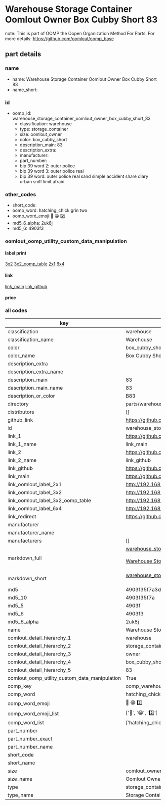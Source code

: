 # Warehouse Storage Container Oomlout Owner Box Cubby Short 83  

note: This is part of OOMP the Oopen Organization Method For Parts. For more details: https://github.com/oomlout/oomp_base

##  part details
  







### name
* name: Warehouse Storage Container Oomlout Owner Box Cubby Short 83
* name_short: 
### id
* oomp_id: warehouse_storage_container_oomlout_owner_box_cubby_short_83
  * classification: warehouse
  * type: storage_container
  * size: oomlout_owner
  * color: box_cubby_short
  * description_main: 83
  * description_extra: 
  * manufacturer: 
  * part_number: 
  * bip 39 word 2: outer police
  * bip 39 word 3: outer police real
  * bip 39 word: outer police real sand simple accident share diary urban sniff limit afraid

### other_codes
* short_code: 
* oomp_word: hatching_chick grin two
* oomp_word_emoji :hatching_chick: :grin: :two:
* md5_6_alpha: 2uk8j
* md5_6: 4903f3






### oomlout_oomp_utility_custom_data_manipulation
#### label print
[3x2](http://192.168.1.245:1112/?label=oomp%202uk8j)
[3x2_oomp_table](http://192.168.1.108:1112/?label=oomp%202uk8j)
[2x1](http://192.168.1.242:1112/?label=oomp%202uk8j)
[6x4](http://192.168.1.55:1112/?label=oomp%202uk8j)    

#### link

[link_main](https://github.com/oomlout/oomlout_oomp_version_1_messy/tree/main/parts/warehouse_storage_container_oomlout_owner_box_cubby_short_83) [link_github](https://github.com/oomlout/oomlout_oomp_version_1_messy/tree/main/parts/warehouse_storage_container_oomlout_owner_box_cubby_short_83)                             

#### price







### all codes 
| key | value |  
| --- | --- |  
| classification | warehouse |  
| classification_name | Warehouse |  
| color | box_cubby_short |  
| color_name | Box Cubby Short |  
| description_extra |  |  
| description_extra_name |  |  
| description_main | 83 |  
| description_main_name | 83 |  
| description_or_color | B83 |  
| directory | parts/warehouse_storage_container_oomlout_owner_box_cubby_short_83 |  
| distributors | [] |  
| github_link | https://github.com/oomlout/oomlout_oomp_part_src/tree/main/parts/warehouse_storage_container_oomlout_owner_box_cubby_short_83 |  
| id | warehouse_storage_container_oomlout_owner_box_cubby_short_83 |  
| link_1 | https://github.com/oomlout/oomlout_oomp_version_1_messy/tree/main/parts/warehouse_storage_container_oomlout_owner_box_cubby_short_83 |  
| link_1_name | link_main |  
| link_2 | https://github.com/oomlout/oomlout_oomp_version_1_messy/tree/main/parts/warehouse_storage_container_oomlout_owner_box_cubby_short_83 |  
| link_2_name | link_github |  
| link_github | https://github.com/oomlout/oomlout_oomp_version_1_messy/tree/main/parts/warehouse_storage_container_oomlout_owner_box_cubby_short_83 |  
| link_main | https://github.com/oomlout/oomlout_oomp_version_1_messy/tree/main/parts/warehouse_storage_container_oomlout_owner_box_cubby_short_83 |  
| link_oomlout_label_2x1 | http://192.168.1.242:1112/?label=oomp%202uk8j |  
| link_oomlout_label_3x2 | http://192.168.1.245:1112/?label=oomp%202uk8j |  
| link_oomlout_label_3x2_oomp_table | http://192.168.1.108:1112/?label=oomp%202uk8j |  
| link_oomlout_label_6x4 | http://192.168.1.55:1112/?label=oomp%202uk8j |  
| link_redirect | https://github.com/oomlout/oomlout_oomp_version_1_messy/tree/main/parts/warehouse_storage_container_oomlout_owner_box_cubby_short_83 |  
| manufacturer |  |  
| manufacturer_name |  |  
| manufacturers | [] |  
| markdown_full | [warehouse_storage_container_oomlout_owner_box_cubby_short_83](none)<br>[](none)<br>[Warehouse Storage Container Oomlout Owner Box Cubby Short 83](none)<br><br> |  
| markdown_short | [warehouse_storage_container_oomlout_owner_box_cubby_short_83](none)<br><br> |  
| md5 | 4903f35f7a3d58a405e48bf365e9ecea |  
| md5_10 | 4903f35f7a |  
| md5_5 | 4903f |  
| md5_6 | 4903f3 |  
| md5_6_alpha | 2uk8j |  
| name | Warehouse Storage Container Oomlout Owner Box Cubby Short 83 |  
| oomlout_detail_hierarchy_1 | warehouse |  
| oomlout_detail_hierarchy_2 | storage_container |  
| oomlout_detail_hierarchy_3 | owner |  
| oomlout_detail_hierarchy_4 | box_cubby_short |  
| oomlout_detail_hierarchy_5 | 83 |  
| oomlout_oomp_utility_custom_data_manipulation | True |  
| oomp_key | oomp_warehouse_storage_container_oomlout_owner_box_cubby_short_83 |  
| oomp_word | hatching_chick grin two |  
| oomp_word_emoji | :hatching_chick: :grin: :two: |  
| oomp_word_emoji_list | [':hatching_chick:', ':grin:', ':two:'] |  
| oomp_word_list | ['hatching_chick', 'grin', 'two'] |  
| part_number |  |  
| part_number_exact |  |  
| part_number_name |  |  
| short_code |  |  
| short_name |  |  
| size | oomlout_owner |  
| size_name | Oomlout Owner |  
| type | storage_container |  
| type_name | Storage Container |  
